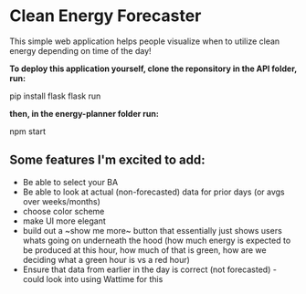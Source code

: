 # Clean Energy Forecaster
This simple web application helps people visualize when to utilize clean energy depending on time of the day!

**To deploy this application yourself, clone the reponsitory in the API folder, run:**

pip install flask
flask run

**then, in the energy-planner folder run:**

npm start

## Some features I'm excited to add: 
<ul>
<li>Be able to select your BA</li>
<li>Be able to look at actual (non-forecasted) data for prior days (or avgs over weeks/months)</li>
<li>choose color scheme</li>
<li>make UI more elegant</li>
<li>build out a ~show me more~ button that essentially just shows users whats going on underneath the hood (how much energy is expected to be produced at this hour, how much of that is green, how are we deciding what a green hour is vs a red hour)</li>
<li>Ensure that data from earlier in the day is correct (not forecasted) - could look into using Wattime for this</li>
</ul>
